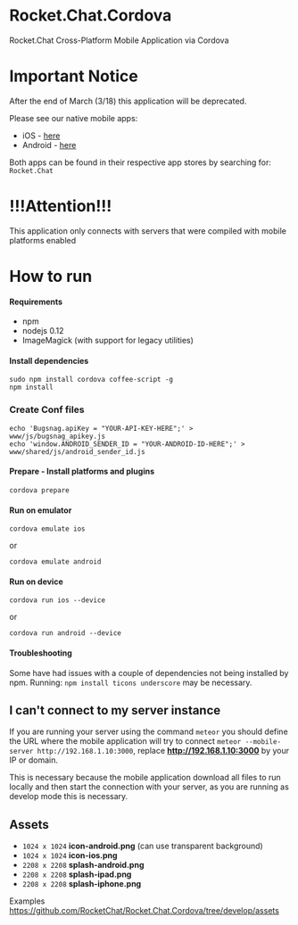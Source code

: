 # Rocket.Chat.Cordova
Rocket.Chat Cross-Platform Mobile Application via Cordova

# Important Notice
After the end of March (3/18) this application will be deprecated.  

Please see our native mobile apps:
- iOS - [here](https://github.com/RocketChat/Rocket.Chat.iOS)
- Android - [here](https://github.com/RocketChat/Rocket.Chat.Android)

Both apps can be found in their respective app stores by searching for: `Rocket.Chat`


# !!!Attention!!!
This application only connects with servers that were compiled with mobile platforms enabled

# How to run
#### Requirements
 * npm
 * nodejs 0.12
 * ImageMagick (with support for legacy utilities)

#### Install dependencies
```shell
sudo npm install cordova coffee-script -g
npm install
```

### Create Conf files
```
echo 'Bugsnag.apiKey = "YOUR-API-KEY-HERE";' > www/js/bugsnag_apikey.js
echo 'window.ANDROID_SENDER_ID = "YOUR-ANDROID-ID-HERE";' > www/shared/js/android_sender_id.js
```

#### Prepare - Install platforms and plugins
```shell
cordova prepare
```

#### Run on emulator
```shell
cordova emulate ios
```
or
```shell
cordova emulate android
```

#### Run on device
```shell
cordova run ios --device
```
or
```shell
cordova run android --device
```

#### Troubleshooting

Some have had issues with a couple of dependencies not being installed by npm.
Running: `npm install ticons underscore` may be necessary.

## I can't connect to my server instance
If you are running your server using the command `meteor` you should define the URL where the mobile application will try to connect `meteor --mobile-server http://192.168.1.10:3000`, replace **http://192.168.1.10:3000** by your IP or domain.

This is necessary because the mobile application download all files to run locally and then start the connection with your server, as you are running as develop mode this is necessary.


## Assets
- `1024 x 1024` **icon-android.png** (can use transparent background)
- `1024 x 1024` **icon-ios.png**
- `2208 x 2208` **splash-android.png**
- `2208 x 2208` **splash-ipad.png**
- `2208 x 2208` **splash-iphone.png**

Examples https://github.com/RocketChat/Rocket.Chat.Cordova/tree/develop/assets
